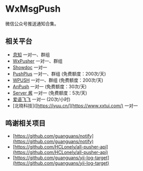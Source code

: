 # WxMsgPush
微信公众号推送通知合集。

## 相关平台
* [息知](https://xz.qqoq.net/#/index) 一对一、群组
* [WxPusher](https://wxpusher.zjiecode.com/docs/#/) 一对一、群组
* [Showdoc](https://push.showdoc.com.cn/#/) 一对一
* [PushPlus](https://www.pushplus.plus/) 一对一、群组    (免费额度：200次/天)
* [WPUSH](https://wpush.cn/) 一对一、群组    (免费额度：200次/天) 
* [AnPush](https://anpush.com/) 一对一    (免费额度：30次/天)  
* [Server 酱](https://sct.ftqq.com) 一对一    (免费额度：5次/天)
* [爱语飞飞](https://iyuu.cn/) 一对一    (20次/小时)
* [北晓科技]([https://iyuu.cn/](https://www.xxtui.com/) 一对一 


## 鸣谢相关项目
* [https://github.com/guanguans/notify](https://github.com/guanguans/notify)
* [https://github.com/HCLonely/all-pusher-api](https://github.com/HCLonely/all-pusher-api)
* [https://github.com/guanguans/yii-log-target](https://github.com/guanguans/yii-log-target)
